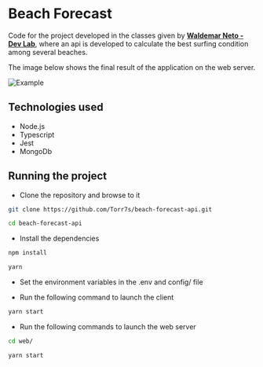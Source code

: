 # Beach Forecast

Code for the project developed in the classes given by **[Waldemar Neto - Dev Lab](https://youtube.com/playlist?list=PLz_YTBuxtxt6_Zf1h-qzNsvVt46H8ziKh)**, where an api is developed to calculate the best surfing condition among several beaches. 

The image below shows the final result of the application on the web server.

![Example](https://i.imgur.com/oPDl6NX.png)
## Technologies used

- Node.js
- Typescript
- Jest
- MongoDb


## Running the project

- Clone the repository and browse to it
```bash
git clone https://github.com/Torr7s/beach-forecast-api.git

cd beach-forecast-api
```

- Install the dependencies
```bash
npm install 

yarn
```

- Set the environment variables in the .env and config/ file

- Run the following command to launch the client 
```bash
yarn start
```

- Run the following commands to launch the web server 
```bash
cd web/

yarn start
```
